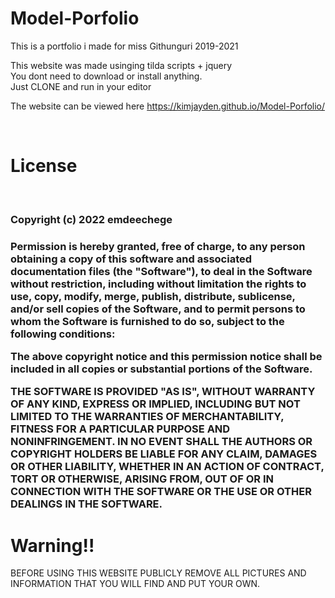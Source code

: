 # Model-Porfolio
This is a portfolio i made for miss Githunguri 2019-2021

This website was made usinging tilda scripts + jquery <br>
You dont need to download or install anything. <br>
Just CLONE and run in your editor
<br>

The website can be viewed here  https://kimjayden.github.io/Model-Porfolio/



 <br>
<h1> License </h1>
<br>

<h3>Copyright (c) 2022 emdeechege <h3>

Permission is hereby granted, free of charge, to any person obtaining a copy of this software and associated documentation files (the "Software"), to deal in the Software without restriction, including without limitation the rights to use, copy, modify, merge, publish, distribute, sublicense, and/or sell copies of the Software, and to permit persons to whom the Software is furnished to do so, subject to the following conditions:

The above copyright notice and this permission notice shall be included in all copies or substantial portions of the Software.

THE SOFTWARE IS PROVIDED "AS IS", WITHOUT WARRANTY OF ANY KIND, EXPRESS OR IMPLIED, INCLUDING BUT NOT LIMITED TO THE WARRANTIES OF MERCHANTABILITY, FITNESS FOR A PARTICULAR PURPOSE AND NONINFRINGEMENT. IN NO EVENT SHALL THE AUTHORS OR COPYRIGHT HOLDERS BE LIABLE FOR ANY CLAIM, DAMAGES OR OTHER LIABILITY, WHETHER IN AN ACTION OF CONTRACT, TORT OR OTHERWISE, ARISING FROM, OUT OF OR IN CONNECTION WITH THE SOFTWARE OR THE USE OR OTHER DEALINGS IN THE SOFTWARE.

 <h1> Warning!! </h1>
 BEFORE USING THIS WEBSITE PUBLICLY REMOVE ALL PICTURES AND INFORMATION THAT YOU WILL FIND AND PUT YOUR OWN.
 <br>
 
